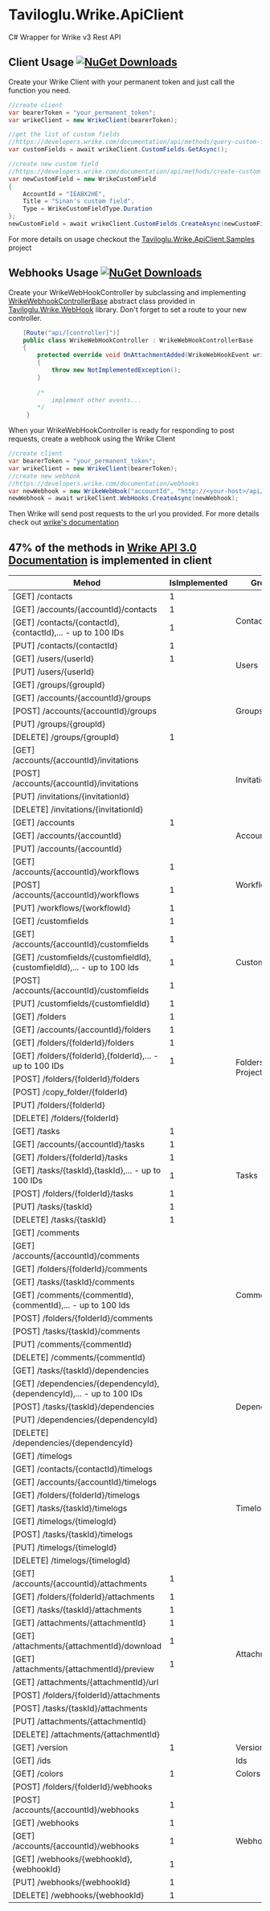 # Taviloglu.Wrike.ApiClient
C# Wrapper for Wrike v3 Rest API

## Client Usage [![NuGet Downloads](https://img.shields.io/nuget/dt/Taviloglu.Wrike.ApiClient.svg)](https://www.nuget.org/packages/Taviloglu.Wrike.ApiClient/)
Create your Wrike Client with your permanent token and just call the function you need.
```csharp
//create client
var bearerToken = "your_permanent_token";
var wrikeClient = new WrikeClient(bearerToken);

//get the list of custom fields
//https://developers.wrike.com/documentation/api/methods/query-custom-fields
var customFields = await wrikeClient.CustomFields.GetAsync();

//create new custom field
//https://developers.wrike.com/documentation/api/methods/create-custom-field
var newCustomField = new WrikeCustomField
{
    AccountId = "IEABX2HE",
    Title = "Sinan's custom field",
    Type = WrikeCustomFieldType.Duration
};
newCustomField = await wrikeClient.CustomFields.CreateAsync(newCustomField);
```
For more details on usage checkout the [Taviloglu.Wrike.ApiClient.Samples](Taviloglu.Wrike.ApiClient.Samples) project

## Webhooks Usage [![NuGet Downloads](https://img.shields.io/nuget/dt/Taviloglu.Wrike.WebHook.svg)](https://www.nuget.org/packages/Taviloglu.Wrike.WebHook/)
Create your WrikeWebHookController by subclassing and implementing [WrikeWebhookControllerBase](Taviloglu.Wrike.WebHook/Controllers/WrikeWebHookControllerBase.cs) abstract class provided in [Taviloglu.Wrike.WebHook](Taviloglu.Wrike.WebHook) library. Don't forget to set a route to your new controller. 

```csharp
    [Route("api/[controller]")]
    public class WrikeWebHookController : WrikeWebHookControllerBase
    {
        protected override void OnAttachmentAdded(WrikeWebHookEvent wrikeWebHookEvent)
        {
            throw new NotImplementedException();
        }
        
        /*
            implement other events...
        */
     }
```
When your WrikeWebHookController is ready for responding to post requests, create a webhook using the Wrike Client
```csharp
//create client
var bearerToken = "your_permanent_token";
var wrikeClient = new WrikeClient(bearerToken);
//create new webhook
//https://developers.wrike.com/documentation/webhooks
var newWebhook = new WrikeWebHook("accountId", "http://<your-host>/api/wrikewebhook");
newWebhook = await wrikeClient.WebHooks.CreateAsync(newWebhook);
```
Then Wrike will send post requests to the url you provided. For more details check out [wrike's documentation](https://developers.wrike.com/documentation/webhooks)

## 47% of the methods in [Wrike API 3.0 Documentation](https://developers.wrike.com/documentation/api/overview) is implemented in client

<table>
<thead><tr class="tableizer-firstrow"><th>Mehod</th><th>IsImplemented</th><th>Group</th></tr></thead>
<tbody>
<tr><td>[GET] /contacts</td><td>1</td><td rowspan="4">Contacts</td></tr>
<tr><td>[GET] /accounts/{accountId}/contacts</td><td>1</td></tr>
<tr><td>[GET] /contacts/{contactId},{contactId},... - up to 100 IDs</td><td>1</td></tr>
<tr><td>[PUT] /contacts/{contactId}</td><td>1</td></tr>
 
 <tr><td>[GET] /users/{userId}</td><td>1</td><td rowspan="2">Users</td></tr>
 <tr><td>[PUT] /users/{userId}</td><td>&nbsp;</td></tr>
 <tr><td>[GET] /groups/{groupId}</td><td>&nbsp;</td><td rowspan="5">Groups</td></tr>
 <tr><td>[GET] /accounts/{accountId}/groups</td><td>&nbsp;</td></tr>
 <tr><td>[POST] /accounts/{accountId}/groups</td><td>&nbsp;</td></tr>
 <tr><td>[PUT] /groups/{groupId}</td><td>&nbsp;</td></tr>
 <tr><td>[DELETE] /groups/{groupId}</td><td>1</td></tr>
 
 <tr><td>[GET] /accounts/{accountId}/invitations</td><td>&nbsp;</td><td rowspan="4">Invitations</td></tr>
 <tr><td>[POST] /accounts/{accountId}/invitations</td><td>&nbsp;</td></tr>
 <tr><td>[PUT] /invitations/{invitationId}</td><td>&nbsp;</td></tr>
 <tr><td>[DELETE] /invitations/{invitationId}</td><td>&nbsp;</td></tr>
 
 <tr><td>[GET] /accounts</td><td>1</td><td rowspan="3">Accounts</td></tr>
 <tr><td>[GET] /accounts/{accountId}</td><td>&nbsp;</td></tr>
 <tr><td>[PUT] /accounts/{accountId}</td><td>&nbsp;</td></tr>
 
 <tr><td>[GET] /accounts/{accountId}/workflows</td><td>1</td><td rowspan="3">Workflows</td></tr>
 <tr><td>[POST] /accounts/{accountId}/workflows</td><td>1</td></tr>
 <tr><td>[PUT] /workflows/{workflowId}</td><td>1</td></tr>
 
 <tr><td>[GET] /customfields</td><td>1</td><td rowspan="5">Custom Fields</td></tr>
 <tr><td>[GET] /accounts/{accountId}/customfields</td><td>1</td></tr>
 <tr><td>[GET] /customfields/{customfieldId},{customfieldId},... - up to 100 Ids</td><td>1</td></tr>
 <tr><td>[POST] /accounts/{accountId}/customfields</td><td>1</td></tr>
 <tr><td>[PUT] /customfields/{customfieldId}</td><td>1</td></tr>
 
 <tr><td>[GET] /folders</td><td>1</td><td rowspan="8">Folders & Projects</td></tr>
 <tr><td>[GET] /accounts/{accountId}/folders</td><td>1</td></tr>
 <tr><td>[GET] /folders/{folderId}/folders</td><td>1</td></tr>
 <tr><td>[GET] /folders/{folderId},{folderId},... - up to 100 IDs</td><td>1</td></tr>
 <tr><td>[POST] /folders/{folderId}/folders</td><td>&nbsp;</td></tr>
 <tr><td>[POST] /copy_folder/{folderId}</td><td>&nbsp;</td></tr>
 <tr><td>[PUT] /folders/{folderId}</td><td>&nbsp;</td></tr>
 <tr><td>[DELETE] /folders/{folderId}</td><td>&nbsp;</td></tr>
 
 <tr><td>[GET] /tasks</td><td>1</td><td rowspan="7">Tasks</td></tr>
 <tr><td>[GET] /accounts/{accountId}/tasks</td><td>1</td></tr>
 <tr><td>[GET] /folders/{folderId}/tasks</td><td>1</td></tr>
 <tr><td>[GET] /tasks/{taskId},{taskId},... - up to 100 IDs</td><td>1</td></tr>
 <tr><td>[POST] /folders/{folderId}/tasks</td><td>1</td></tr>
 <tr><td>[PUT] /tasks/{taskId}</td><td>1</td></tr>
 <tr><td>[DELETE] /tasks/{taskId}</td><td>1</td></tr>
 
 <tr><td>[GET] /comments</td><td>&nbsp;</td><td rowspan="9">Comments</td></tr>
 <tr><td>[GET] /accounts/{accountId}/comments</td><td>&nbsp;</td></tr>
 <tr><td>[GET] /folders/{folderId}/comments</td><td>&nbsp;</td></tr>
 <tr><td>[GET] /tasks/{taskId}/comments</td><td>&nbsp;</td></tr>
 <tr><td>[GET] /comments/{commentId},{commentId},... - up to 100 Ids</td><td>&nbsp;</td></tr>
 <tr><td>[POST] /folders/{folderId}/comments</td><td>&nbsp;</td></tr>
 <tr><td>[POST] /tasks/{taskId}/comments</td><td>&nbsp;</td></tr>
 <tr><td>[PUT] /comments/{commentId}</td><td>&nbsp;</td></tr>
 <tr><td>[DELETE] /comments/{commentId}</td><td>&nbsp;</td></tr>
 
 <tr><td>[GET] /tasks/{taskId}/dependencies</td><td>&nbsp;</td><td rowspan="5">Dependencies</td></tr>
 <tr><td>[GET] /dependencies/{dependencyId},{dependencyId},... - up to 100 IDs</td><td>&nbsp;</td></tr>
 <tr><td>[POST] /tasks/{taskId}/dependencies</td><td>&nbsp;</td></tr>
 <tr><td>[PUT] /dependencies/{dependencyId}</td><td>&nbsp;</td></tr>
 <tr><td>[DELETE] /dependencies/{dependencyId}</td><td>&nbsp;</td></tr>
 
 <tr><td>[GET] /timelogs</td><td>&nbsp;</td><td rowspan="9">Timelogs</td></tr>
 <tr><td>[GET] /contacts/{contactId}/timelogs</td><td>&nbsp;</td></tr>
 <tr><td>[GET] /accounts/{accountId}/timelogs</td><td>&nbsp;</td></tr>
 <tr><td>[GET] /folders/{folderId}/timelogs</td><td>&nbsp;</td></tr>
 <tr><td>[GET] /tasks/{taskId}/timelogs</td><td>&nbsp;</td></tr>
 <tr><td>[GET] /timelogs/{timelogId}</td><td>&nbsp;</td></tr>
 <tr><td>[POST] /tasks/{taskId}/timelogs</td><td>&nbsp;</td></tr>
 <tr><td>[PUT] /timelogs/{timelogId}</td><td>&nbsp;</td></tr>
 <tr><td>[DELETE] /timelogs/{timelogId}</td><td>&nbsp;</td></tr>
 
 <tr><td>[GET] /accounts/{accountId}/attachments</td><td>1</td><td rowspan="11">Attachments</td></tr>
 <tr><td>[GET] /folders/{folderId}/attachments </td><td>1</td></tr>
 <tr><td>[GET] /tasks/{taskId}/attachments</td><td>1</td></tr>
 <tr><td>[GET] /attachments/{attachmentId}</td><td>1</td></tr>
 <tr><td>[GET] /attachments/{attachmentId}/download</td><td>1</td></tr>
 <tr><td>[GET] /attachments/{attachmentId}/preview </td><td>1</td></tr>
 <tr><td>[GET] /attachments/{attachmentId}/url</td><td>&nbsp;</td></tr>
 <tr><td>[POST] /folders/{folderId}/attachments</td><td>&nbsp;</td></tr>
 <tr><td>[POST] /tasks/{taskId}/attachments</td><td>&nbsp;</td></tr>
 <tr><td>[PUT] /attachments/{attachmentId}</td><td>&nbsp;</td></tr>
 <tr><td>[DELETE] /attachments/{attachmentId}</td><td>&nbsp;</td></tr>
 
 <tr><td>[GET] /version</td><td>1</td><td>Version</td></tr>
 
 <tr><td>[GET] /ids</td><td>&nbsp;</td><td>Ids</td></tr>
 
 <tr><td>[GET] /colors</td><td>1</td><td>Colors</td></tr>
 
 <tr><td>[POST] /folders/{folderId}/webhooks</td><td>&nbsp;</td><td rowspan="7">Webhooks</td></tr>
 <tr><td>[POST] /accounts/{accountId}/webhooks</td><td>1</td></tr>
 <tr><td>[GET] /webhooks</td><td>1</td></tr>
 <tr><td>[GET] /accounts/{accountId}/webhooks</td><td>1</td></tr>
 <tr><td>[GET] /webhooks/{webhookId},{webhookId}</td><td>1</td></tr>
 <tr><td>[PUT] /webhooks/{webhookId}</td><td>1</td></tr>
 <tr><td>[DELETE] /webhooks/{webhookId}</td><td>1</td></tr>
</tbody>
</table>
